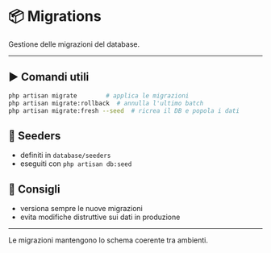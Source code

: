 # 📦 Migrations

Gestione delle migrazioni del database.

---

## ▶️ Comandi utili
```bash
php artisan migrate        # applica le migrazioni
php artisan migrate:rollback  # annulla l'ultimo batch
php artisan migrate:fresh --seed  # ricrea il DB e popola i dati
```

## 🧪 Seeders
- definiti in `database/seeders`
- eseguiti con `php artisan db:seed`

## 🔁 Consigli
- versiona sempre le nuove migrazioni
- evita modifiche distruttive sui dati in produzione

---
Le migrazioni mantengono lo schema coerente tra ambienti.
